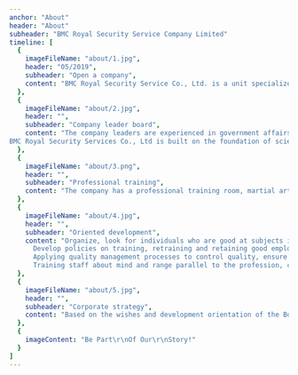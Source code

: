 ```yaml
---
anchor: "About"
header: "About"
subheader: "BMC Royal Security Service Company Limited"
timeline: [
  {
    imageFileName: "about/1.jpg",
    header: "05/2019",
    subheader: "Open a company",
    content: "BMC Royal Security Service Co., Ltd. is a unit specialized in providing protection throughout the territory of Vietnam, according to Certificate of Business Registration: 03156619738 issued on May 7, 2019 by the Department of Planning and Investment of Ho Chi Minh City. and Certificate of eligibility for security and order to provide security services by the Department of Public Administration Management and Social Center of Ho Chi Minh City Police in accordance with Decree 52/2008 / ND-CP."
  },
  {
    imageFileName: "about/2.jpg",
    header: "",
    subheader: "Company leader board",
    content: "The company leaders are experienced in government affairs, social activities, service business, and have university and bachelor degrees in law and economics.
BMC Royal Security Services Co., Ltd is built on the foundation of scientific security, with a team of dynamic, experienced and specialized staff, adapting to every situation. situations happen."
  },
  {
    imageFileName: "about/3.png",
    header: "",
    subheader: "Professional training",
    content: "The company has a professional training room, martial arts trained by national training The company has a network of operations throughout the territory of Vietnam with the motto: HONESTY - DISCIPLINE - RESPONSIBILITY."
  },
  {
    imageFileName: "about/4.jpg",
    header: "",
    subheader: "Oriented development",
    content: "Organize, look for individuals who are good at subjects in order to build a stable and professional mainframe, and develop as required by the company in the coming time.
      Develop policies on training, retraining and retaining good employees in order to stabilize the organization. Departmental apparatus takes the work of training, testing and training young employees as the core for the stability of the company.
      Applying quality management processes to control quality, ensure company reputation with customers.
      Training staff about mind and range parallel to the profession, can meet the requirements of customers."
  },
  {
    imageFileName: "about/5.jpg",
    header: "",
    subheader: "Corporate strategy",
    content: "Based on the wishes and development orientation of the Board of Directors, the company has set out an expansion and development strategy. Will professionalize the sales, marketing team and consulting partners. At the same time, standardize processes and regulations to manage and operate the company more effectively."
  },
  {
    imageContent: "Be Part\r\nOf Our\r\nStory!"
  }
]
---
```

